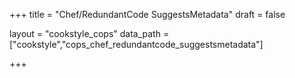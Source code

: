 +++
title = "Chef/RedundantCode SuggestsMetadata"
draft = false

layout = "cookstyle_cops"
data_path = ["cookstyle","cops_chef_redundantcode_suggestsmetadata"]

+++

<!-- The content of this page is automatically generated from the
cops_chef_redundantcode_suggestsmetadata.yml file in github.com/chef/cookstyle/blob/master/docs-chef-io/data/cookstyle/. -->
